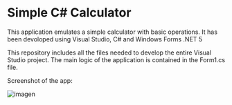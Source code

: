 # Simple C# Calculator
This application emulates a simple calculator with basic operations. It has been devoloped using Visual Studio, C# and Windows Forms .NET 5

This repository includes all the files needed to develop the entire Visual Studio project. The main logic of the application is contained in the Form1.cs file.

Screenshot of the app:

![imagen](https://user-images.githubusercontent.com/88795626/136712613-e9de4cdf-fc1f-4d2b-8c81-4da5e7c92277.png)
